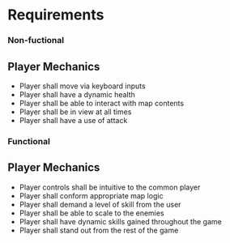 # Requirements
### Non-fuctional
## Player Mechanics
- Player shall move via keyboard inputs
- Player shall have a dynamic health
- Player shall be able to interact with map contents
- Player shall be in view at all times
- Player shall have a use of attack

### Functional
## Player Mechanics
- Player controls shall be intuitive to the common player
- Player shall conform appropriate map logic
- Player shall demand a level of skill from the user
- Player shall be able to scale to the enemies
- Player shall have dynamic skills gained throughout the game
- Player shall stand out from the rest of the game
